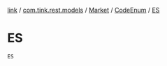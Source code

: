 [link](../../../index.md) / [com.tink.rest.models](../../index.md) / [Market](../index.md) / [CodeEnum](index.md) / [ES](./-e-s.md)

# ES

`ES`